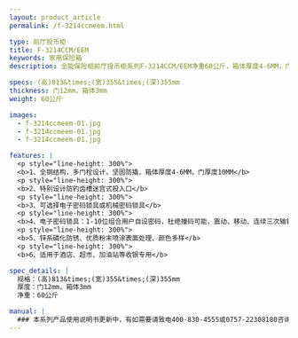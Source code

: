 ```yaml
---
layout: product_article
permalink: /f-3214ccmeem.html

type: 前厅投币柜
title: F-3214CCM/EEM
keywords: 家用保险箱
description: 全能保险柜前厅投币柜系列F-3214CCM/EEM净重60公斤，箱体厚度4-6MM，门厚度10MM，全钢结构，多门栓设计，坚固防撬。

specs: (高)813&times;(宽)355&times;(深)355mm
thickness: 门12mm，箱体3mm
weight: 60公斤

images:
  - f-3214ccmeem-01.jpg
  - f-3214ccmeem-01.jpg
  - f-3214ccmeem-01.jpg

features: |
  <p style="line-height: 300%">
  <b>1、全钢结构，多门栓设计，坚固防撬，箱体厚度4-6MM，门厚度10MM</b>
  <p style="line-height: 300%">
  <b>2、特别设计防钓齿槽迷宫式投入口</b>
  <p style="line-height: 300%">
  <b>3、可选择电子密码锁具或机械密码锁具</b>
  <p style="line-height: 300%">
  <b>4、电子密码锁具：1-10位组合用户自设密码，杜绝撞码可能，震动、移动、连续三次输错密码自动报警（音量达100分贝），可选装联网报警功能</b>
  <p style="line-height: 300%">
  <b>5、锌系磷化防锈、优质粉末喷涂表面处理、颜色多样</b>
  <p style="line-height: 300%">
  <b>6、适用于酒店、超市、加油站等收银专用</b>

spec_details: |
  规格：(高)813&times;(宽)355&times;(深)355mm  
  厚度：门12mm，箱体3mm  
  净重：60公斤

manual: |
  ### 本系列产品使用说明书更新中，有如需要请致电400-830-4555或0757-22308180咨询，谢谢！
---
```

